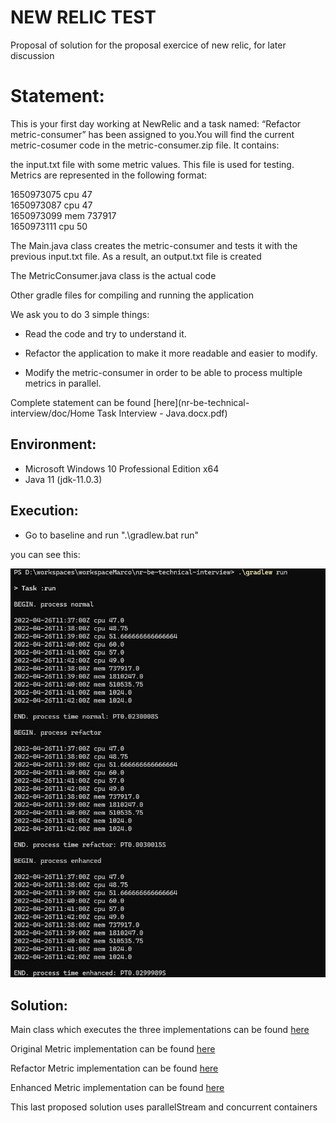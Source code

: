 # NEW RELIC TEST

Proposal of solution for the proposal exercice of new relic, for later discussion

# Statement:

This is your first day working at NewRelic and a task named: “Refactor metric-consumer” has been assigned to you.You will find the current metric-cosumer code in the metric-consumer.zip file. It contains:

the input.txt file with some metric values. This file is used for testing. Metrics are represented in the following format: <timestamp> <metric-name> <value>

1650973075 cpu 47</br>
1650973087 cpu 47</br>
1650973099 mem 737917</br>
1650973111 cpu 50</br>

The Main.java class creates the metric-consumer and tests it with the previous input.txt file. As a result, an output.txt file is created

The MetricConsumer.java class is the actual code

Other gradle files for compiling and running the application

We ask you to do 3 simple things:

- Read the code and try to understand it.

- Refactor the application to make it more readable and easier to modify.

- Modify the metric-consumer in order to be able to process multiple metrics in parallel.

Complete statement can be found [here](nr-be-technical-interview/doc/Home Task Interview - Java.docx.pdf)

## Environment:

- Microsoft Windows 10 Professional Edition x64
- Java 11 (jdk-11.0.3)


## Execution:

- Go to baseline and run ".\gradlew.bat run"

you can see this:

![alt text](https://github.com/jeag2002/NewRelicTest/blob/master/gradlew-execution.jpg?raw=true)

## Solution:

Main class which executes the three implementations can be found [here](nr-be-technical-interview/src/main/java/com/newrelic/metrics/Main.java)

Original Metric implementation can be found [here](nr-be-technical-interview/src/main/java/com/newrelic/metrics/MetricConsumer.java)

Refactor Metric implementation can be found [here](nr-be-technical-interview/src/main/java/com/newrelic/metrics/refactor/MetricConsumerRefactor.java)

Enhanced Metric implementation can be found [here](nr-be-technical-interview/src/main/java/com/newrelic/metrics/enhanced/MetricConsumerEnhanced.java)

This last proposed solution uses parallelStream and concurrent containers